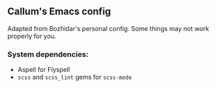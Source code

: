 ## Callum's Emacs config

Adapted from Bozhidar's personal config. Some things may not work properly for you.

### System dependencies:
- Aspell for Flyspell
- `scss` and `scss_lint` gems for `scss-mode`
